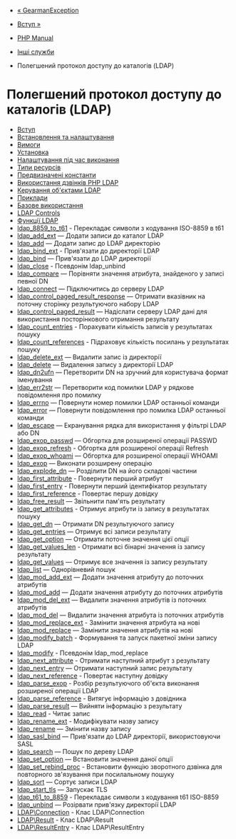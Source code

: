 - [« GearmanException](class.gearmanexception.md)
- [Вступ »](intro.ldap.md)

- [PHP Manual](index.md)
- [Інші служби](refs.remote.other.md)
- Полегшений протокол доступу до каталогів (LDAP)

# Полегшений протокол доступу до каталогів (LDAP)

- [Вступ](intro.ldap.md)
- [Встановлення та налаштування](ldap.setup.md)
- [Вимоги](ldap.requirements.md)
- [Установка](ldap.installation.md)
- [Налаштування під час виконання](ldap.configuration.md)
- [Типи ресурсів](ldap.resources.md)
- [Предвизначені константи](ldap.constants.md)
- [Використання дзвінків PHP LDAP](ldap.using.md)
- [Керування об'єктами LDAP](ldap.controls.md)
- [Приклади](ldap.examples.md)
- [Базове використання](ldap.examples-basic.md)
- [LDAP Controls](ldap.examples-controls.md)
- [Функції LDAP](ref.ldap.md)
- [ldap_8859_to_t61](function.ldap-8859-to-t61.md) - Перекладає
символи з кодування ISO-8859 в t61
- [ldap_add_ext](function.ldap-add-ext.md) — Додати записи до
каталог LDAP
- [ldap_add](function.ldap-add.md) — Додати запис до LDAP
директорію
- [ldap_bind_ext](function.ldap-bind-ext.md) - Прив'язати до
директорії LDAP
- [ldap_bind](function.ldap-bind.md) — Прив'язати до LDAP
директорії
- [ldap_close](function.ldap-close.md) - Псевдонім ldap_unbind
- [ldap_compare](function.ldap-compare.md) — Порівняти значення
атрибута, знайденого у записі певної DN
- [ldap_connect](function.ldap-connect.md) — Підключитись до
серверу LDAP
- [ldap_control_paged_result_response](function.ldap-control-paged-result-response.md)
— Отримати вказівник на поточну сторінку результуючого набору
LDAP
- [ldap_control_paged_result](function.ldap-control-paged-result.md)
— Надіслати серверу LDAP дані для використання посторінкового
отримання результату
- [ldap_count_entries](function.ldap-count-entries.md) -
Порахувати кількість записів у результатах пошуку
- [ldap_count_references](function.ldap-count-references.md) -
Підраховує кількість посилань у результатах пошуку
- [ldap_delete_ext](function.ldap-delete-ext.md) — Видалити
запис із директорії
- [ldap_delete](function.ldap-delete.md) — Видалення запису з
директорії LDAP
- [ldap_dn2ufn](function.ldap-dn2ufn.md) — Перетворити DN на
зручний для користувача формат іменування
- [ldap_err2str](function.ldap-err2str.md) — Перетворити код
помилки LDAP у рядкове повідомлення про помилку
- [ldap_errno](function.ldap-errno.md) — Повернути номер помилки
LDAP останньої команди
- [ldap_error](function.ldap-error.md) — Повернути повідомлення про
помилка LDAP останньої команди
- [ldap_escape](function.ldap-escape.md) — Екранування рядка
для використання у фільтрі LDAP або DN
- [ldap_exop_passwd](function.ldap-exop-passwd.md) — Обгортка для
розширеної операції PASSWD
- [ldap_exop_refresh](function.ldap-exop-refresh.md) - Обгортка
для розширеної операції Refresh
- [ldap_exop_whoami](function.ldap-exop-whoami.md) — Обгортка для
розширеної операції WHOAMI
- [ldap_exop](function.ldap-exop.md) — Виконати розширену
операцію
- [ldap_explode_dn](function.ldap-explode-dn.md) — Розділити DN
на його складові частини
- [ldap_first_attribute](function.ldap-first-attribute.md) -
Повернути перший атрибут
- [ldap_first_entry](function.ldap-first-entry.md) - Повернути
перший ідентифікатор результату
- [ldap_first_reference](function.ldap-first-reference.md) -
Повертає першу довідку
- [ldap_free_result](function.ldap-free-result.md) — Звільнити
пам'ять результату
- [ldap_get_attributes](function.ldap-get-attributes.md) -
Отримує атрибути із запису в результатах пошуку
- [ldap_get_dn](function.ldap-get-dn.md) — Отримати DN
результуючого запису
- [ldap_get_entries](function.ldap-get-entries.md) — Отримує
всі записи результату
- [ldap_get_option](function.ldap-get-option.md) — Отримати
поточне значення цієї опції
- [ldap_get_values_len](function.ldap-get-values-len.md) -
Отримати всі бінарні значення із запису результату
- [ldap_get_values](function.ldap-get-values.md) — Отримує все
значення із запису результату
- [ldap_list](function.ldap-list.md) — Однорівневий пошук
- [ldap_mod_add_ext](function.ldap-mod_add-ext.md) — Додати
значення атрибуту до поточних атрибутів
- [ldap_mod_add](function.ldap-mod-add.md) — Додати значення
атрибуту до поточних атрибутів
- [ldap_mod_del_ext](function.ldap-mod_del-ext.md) — Видалити
значення атрибутів із поточних атрибутів
- [ldap_mod_del](function.ldap-mod-del.md) — Видалити значення
атрибута із поточних атрибутів
- [ldap_mod_replace_ext](function.ldap-mod_replace-ext.md) -
Замінити значення атрибута на нові
- [ldap_mod_replace](function.ldap-mod-replace.md) — Замінити
значення атрибутів на нові
- [ldap_modify_batch](function.ldap-modify-batch.md) -
Формування та запуск пакетної зміни запису LDAP
- [ldap_modify](function.ldap-modify.md) - Псевдонім
ldap_mod_replace
- [ldap_next_attribute](function.ldap-next-attribute.md) -
Отримати наступний атрибут з результату
- [ldap_next_entry](function.ldap-next-entry.md) — Отримати
наступний запис результату
- [ldap_next_reference](function.ldap-next-reference.md) -
Повертає наступну довідку
- [ldap_parse_exop](function.ldap-parse-exop.md) - Розбір
результуючого об'єкта виконання розширеної операції LDAP
- [ldap_parse_reference](function.ldap-parse-reference.md) -
Витягує інформацію з довідника
- [ldap_parse_result](function.ldap-parse-result.md) — Вийняти
інформацію з результату
- [ldap_read](function.ldap-read.md) - Читає запис
- [ldap_rename_ext](function.ldap-rename-ext.md) -
Модифікувати назву запису
- [ldap_rename](function.ldap-rename.md) — Змінити назву запису
- [ldap_sasl_bind](function.ldap-sasl-bind.md) — Прив'язати до
LDAP директорії, використовуючи SASL
- [ldap_search](function.ldap-search.md) — Пошук по дереву LDAP
- [ldap_set_option](function.ldap-set-option.md) — Встановити
значення даної опції
- [ldap_set_rebind_proc](function.ldap-set-rebind-proc.md) -
Встановити функцію зворотного дзвінка для повторного зв'язування
при посилальному пошуку
- [ldap_sort](function.ldap-sort.md) — Сортує записи LDAP
- [ldap_start_tls](function.ldap-start-tls.md) — Запускає TLS
- [ldap_t61_to_8859](function.ldap-t61-to-8859.md) - Перекладає
символи з кодування t61 ISO-8859
- [ldap_unbind](function.ldap-unbind.md) — Розірвати прив'язку
директорії LDAP
- [LDAP\Connection](class.ldap-connection.md) - Клас
LDAP\Connection
- [LDAP\Result](class.ldap-result.md) - Клас LDAP\Result
- [LDAP\ResultEntry](class.ldap-result-entry.md) - Клас
LDAP\ResultEntry
